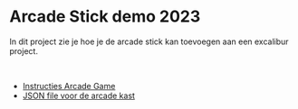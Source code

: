 # Arcade Stick demo 2023

In dit project zie je hoe je de arcade stick kan toevoegen aan een excalibur project.

<Br>
  
- [Instructies Arcade Game](https://github.com/HR-CMGT/arcade-game/)
- [JSON file voor de arcade kast](https://github.com/HR-CMGT/arcade-server/blob/master/docs/data/games.json)
